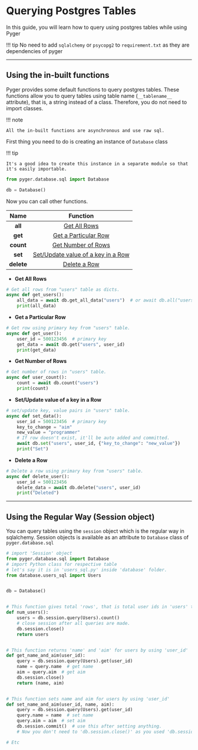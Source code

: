 # Querying Postgres Tables

In this guide, you will learn how to query using postgres tables while using Pyger

!!! tip 
    No need to add `sqlalchemy` or `psycopg2` to `requirement.txt` as they are dependencies of pyger

---

<a name="default-functions"></a>

## Using the in-built functions

Pyger provides some default functions to query postgres tables. These functions allow you to query tables using table name (``__tablename__`` attribute), that is, a string instead of a class. Therefore, you do not need to import classes.

!!! note

    All the in-built functions are asynchronous and use raw sql.

First thing you need to do is creating an instance of `Database` class

!!! tip

    It's a good idea to create this instance in a separate module so that it's easily importable.

```python
from pyger.database.sql import Database

db = Database()
```

Now you can call other functions.

|    Name    |                  Function                  |
|:----------:|:------------------------------------------:|
|  **all**   |            [Get All Rows](#all)            |
|  **get**   |        [Get a Particular Row](#get)        |
| **count**  |        [Get Number of Rows](#count)        |
|  **set**   | [Set/Update value of a key in a Row](#set) |
| **delete** |          [Delete a Row](#delete)           |

<a name="all"></a>

- **Get All Rows**

```python
# Get all rows from "users" table as dicts.
async def get_users():
    all_data = await db.get_all_data("users")  # or await db.all("users")
    print(all_data)
```

<a name="get"></a>

- **Get a Particular Row**

```python
# Get row using primary key from "users" table.
async def get_user():
    user_id = 500123456  # primary key
    get_data = await db.get("users", user_id)
    print(get_data)
```

<a name="count"></a>

- **Get Number of Rows**

```python
# Get number of rows in "users" table.
async def user_count():
    count = await db.count("users")
    print(count)
```

<a name="set"></a>

- **Set/Update value of a key in a Row**

```python
# set/update key, value pairs in "users" table.
async def set_data():
    user_id = 500123456  # primary key
    key_to_change = "aim"
    new_value = "programmer"
    # If row doesn't exist, it'll be auto added and committed.
    await db.set("users", user_id, {"key_to_change": "new_value"})
    print("Set")
```

<a name="delete"></a>

- **Delete a Row**

```python
# Delete a row using primary key from "users" table.
async def delete_user():
    user_id = 500123456
    delete_data = await db.delete("users", user_id)
    print("Deleted")
```

---

<a name="session-object"></a>

## Using the Regular Way (Session object)

You can query tables using the ``session`` object which is the regular way in sqlalchemy.
Session objects is available as an attribute to `Database` class of `pyger.database.sql`

```python
# import 'Session' object
from pyger.database.sql import Database
# import Python class for respective table
# let's say it is in 'users_sql.py' inside 'database' folder.
from database.users_sql import Users


db = Database()


# This function gives total 'rows', that is total user ids in 'users' table.
def num_users():
    users = db.session.query(Users).count()
    # close session after all queries are made.
    db.session.close()
    return users


# This function returns 'name' and 'aim' for users by using 'user_id'
def get_name_and_aim(user_id):
    query = db.session.query(Users).get(user_id)
    name = query.name  # get name
    aim = query.aim  # get aim
    db.session.close()
    return (name, aim)


# This function sets name and aim for users by using 'user_id'
def set_name_and_aim(user_id, name, aim):
    query = db.session.query(Users).get(user_id)
    query.name = name  # set name
    query.aim = aim  # set aim
    db.session.commit()  # use this after setting anything.
    # Now you don't need to 'db.session.close()' as you used 'db.session.commit()' already.

# Etc
```
